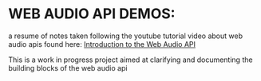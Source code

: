 WEB AUDIO API DEMOS:
===

a resume of notes taken following the youtube tutorial video about web audio apis found here: [Introduction to the Web Audio API](https://www.youtube.com/watch?v=laCjGMhASp8)

This is a work in progress project aimed at clarifying and documenting the building blocks of the web audio api 